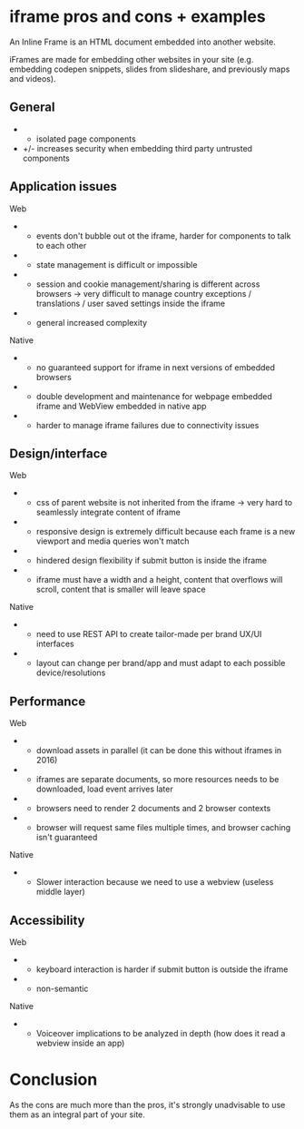 # iframe pros and cons + examples

An Inline Frame is an HTML document embedded into another website.

iFrames are made for embedding other websites in your site (e.g. embedding codepen snippets, slides from slideshare, and previously maps and videos).

## General

+ + isolated page components
+ +/- increases security when embedding third party untrusted components

## Application issues

Web

- - events don't bubble out ot the iframe, harder for components to talk to each other
- - state management is difficult or impossible 
- - session and cookie management/sharing is different across browsers -> very difficult to manage country exceptions / translations / user saved settings inside the iframe 
- - general increased complexity

Native

- - no guaranteed support for iframe in next versions of embedded browsers
- - double development and maintenance for webpage embedded iframe and WebView embedded in native app
- - harder to manage iframe failures due to connectivity issues

## Design/interface

Web

- - css of parent website is not inherited from the iframe -> very hard to seamlessly integrate content of iframe
- - responsive design is extremely difficult because each frame is a new viewport and media queries won't match
- - hindered design flexibility if submit button is inside the iframe
- - iframe must have a width and a height, content that overflows will scroll, content that is smaller will leave space

Native

- - need to use REST API to create tailor-made per brand UX/UI interfaces
- - layout can change per brand/app and must adapt to each possible device/resolutions

## Performance

Web

- + download assets in parallel (it can be done this without iframes in 2016)
- - iframes are separate documents, so more resources needs to be downloaded, load event arrives later
- - browsers need to render 2 documents and 2 browser contexts
- - browser will request same files multiple times, and browser caching isn't guaranteed

Native

- - Slower interaction because we need to use a webview (useless middle layer)

## Accessibility

Web

- - keyboard interaction is harder if submit button is outside the iframe
- - non-semantic

Native

- - Voiceover implications to be analyzed in depth (how does it read a webview inside an app)

# Conclusion

As the cons are much more than the pros, it's strongly unadvisable to use them as an integral part of your site.
